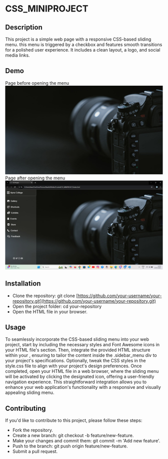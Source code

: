 # CSS_MINIPROJECT

## Description
This project is a simple web page with a responsive CSS-based sliding menu. this menu is triggered by a checkbox and features smooth transitions for a polished user experience. It includes a clean layout, a logo, and social media links.

## Demo
Page before opening the menu
![Screenshot 1](./SSC1.png)
Page after opening the menu
![Screenshot 1](./SSC2.png)

## Installation
- Clone the repository: git clone [https://github.com/your-username/your-repository.git](https://github.com/your-username/your-repository.git)
- Open the project folder: cd your-repository
- Open the HTML file in your browser.



## Usage
To seamlessly incorporate the CSS-based sliding menu into your web project, start by including the necessary styles and Font Awesome icons in your HTML file's <head> section. Then, integrate the provided HTML structure within your <body>, ensuring to tailor the content inside the .sidebar_menu div to your project's specifications. Optionally, tweak the CSS styles in the style.css file to align with your project's design preferences. Once completed, open your HTML file in a web browser, where the sliding menu will be activated by clicking the designated icon, offering a user-friendly navigation experience. This straightforward integration allows you to enhance your web application's functionality with a responsive and visually appealing sliding menu.

## Contributing
If you'd like to contribute to this project, please follow these steps:

- Fork the repository.
- Create a new branch: git checkout -b feature/new-feature.
- Make your changes and commit them: git commit -m 'Add new feature'.
- Push to the branch: git push origin feature/new-feature.
- Submit a pull request.

